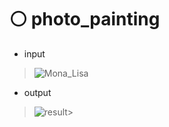 # ⚪ photo_painting

- input 

> ![Mona_Lisa](https://user-images.githubusercontent.com/87034655/140495754-3ba49b9a-caf3-4104-bc87-4f254f26f762.jpg)



- output 

> ![result](https://user-images.githubusercontent.com/87034655/140495790-f17a3636-0fca-4470-abb7-aae3bb3fdfa5.jpg)> 
